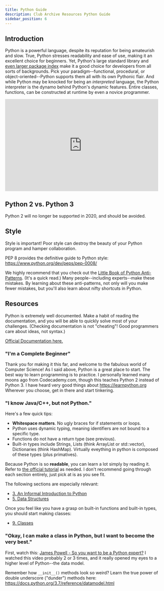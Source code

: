 ```yaml
---
title: Python Guide
description: Club Archive Resources Python Guide
sidebar_position: 6
---
```


## Introduction
Python is a powerful language, despite its reputation for being amateurish and slow.
True, Python stresses readability and ease of use, making it an excellent choice for beginners.
Yet, Python's large standard library and [even larger package index](https://pypi.org/) make it a good choice for developers from all sorts of backgrounds.
Pick your paradigm--functional, procedural, or object-oriented--Python supports them all with its own Pythonic flair.
And while Python may be knocked for being an _interpreted_ language, the Python interpreter is the dynamo behind Python's dynamic features.
Entire classes, functions, can be constructed at runtime by even a novice programmer.

<iframe width="500" height="300" src="https://www.youtube.com/embed/x7X9w_GIm1s" title="Python in 100 Seconds" frameborder="0" allow="accelerometer; autoplay; clipboard-write; encrypted-media; gyroscope; picture-in-picture; web-share" allowfullscreen></iframe>

## Python 2 vs. Python 3

Python 2 will no longer be supported in 2020, and should be avoided.

## Style

Style is important!
Poor style can destroy the beauty of your Python program and hamper collaboration.

PEP 8 provides the definitive guide to Python style: https://www.python.org/dev/peps/pep-0008/

We highly recommend that you check out the [Little Book of Python Anti-Patterns](https://docs.quantifiedcode.com/python-anti-patterns/index.html).
(It's a quick read.)
Many people--including experts--make these mistakes.
By learning about these anti-patterns, not only will you make fewer mistakes, but you'll also learn about nifty shortcuts in Python.

## Resources

Python is extremely well documented.
Make a habit of reading the documentation, and you will be able to quickly solve most of your challenges.
(Checking documentation is not "cheating"! Good programmers care about ideas, not syntax.)

[Official Documentation here.](https://docs.python.org/3/)

### "I'm a Complete Beginner"

Thank you for making it this far, and welcome to the fabulous world of Computer Science!
As I said above, Python is a great place to start.
The best way to learn programming is to practice.
I personally learned many moons ago from Codecademy.com, though this teaches Python 2 instead of Python 3.
I have heard very good things about https://learnpython.org
Wherever you choose, get in there and start tinkering.


### "I know Java/C++, but not Python."

Here's a few quick tips:
- **Whitespace matters**. No ugly braces for if statements or loops.
- Python uses dynamic typing, meaning identifiers are not bound to a specific type.
- Functions do not have a return type (see previous).
- Built-in types include Strings, Lists (think ArrayList or std::vector), Dictionaries (think HashMap).
Virtually eveything in python is composed of these types (plus primatives).

Because Python is so **readable**, you can learn a lot simply by reading it.
Refer to [the official tutorial](https://docs.python.org/3/tutorial/index.html) as needed.
I don't recommend going through each section entirely, just pick at is as you see fit.

The following sections are especially relevant:
  * [3. An Informal Introduction to Python](https://docs.python.org/3/tutorial/introduction.html)
  * [5. Data Structures](https://docs.python.org/3/tutorial/datastructures.html)

Once you feel like you have a grasp on built-in functions and built-in types, you should start making classes:
  * [9. Classes](https://docs.python.org/3/tutorial/classes.html)

### "Okay, I can make a class in Python, but I want to become the very best."

First, watch this: [James Powell - So you want to be a Python expert?](https://youtu.be/cKPlPJyQrt4)
I  watched this video probably 2 or 3 times, and it really opened my eyes to a higher level of Python--the data model.

Remember how `__init__()` methods look so weird?
Learn the true power of double underscore ("dunder") methods here: https://docs.python.org/3.7/reference/datamodel.html
